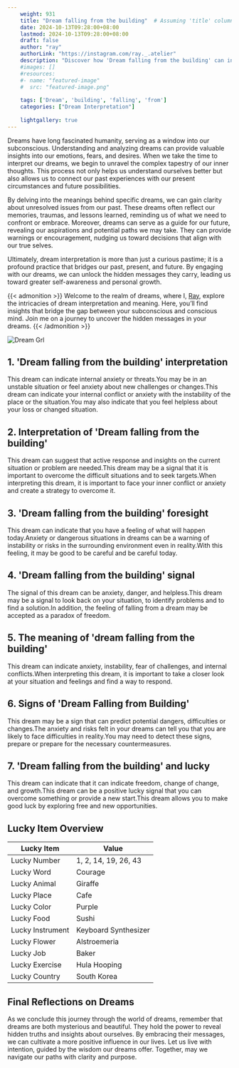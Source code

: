 ```yaml
---
    weight: 931
    title: "Dream falling from the building"  # Assuming 'title' column exists
    date: 2024-10-13T09:28:00+08:00
    lastmod: 2024-10-13T09:28:00+08:00
    draft: false
    author: "ray"
    authorLink: "https://instagram.com/ray._.atelier"
    description: "Discover how 'Dream falling from the building' can interpret your future and uncover its significant meanings in your life."
    #images: []
    #resources:
    #- name: "featured-image"
    #  src: "featured-image.png"
    
    tags: ['Dream', 'building', 'falling', 'from']
    categories: ["Dream Interpretation"]
    
    lightgallery: true
---
```

    
Dreams have long fascinated humanity, serving as a window into our subconscious. Understanding and analyzing dreams can provide valuable insights into our emotions, fears, and desires. When we take the time to interpret our dreams, we begin to unravel the complex tapestry of our inner thoughts. This process not only helps us understand ourselves better but also allows us to connect our past experiences with our present circumstances and future possibilities.

By delving into the meanings behind specific dreams, we can gain clarity about unresolved issues from our past. These dreams often reflect our memories, traumas, and lessons learned, reminding us of what we need to confront or embrace. Moreover, dreams can serve as a guide for our future, revealing our aspirations and potential paths we may take. They can provide warnings or encouragement, nudging us toward decisions that align with our true selves.

Ultimately, dream interpretation is more than just a curious pastime; it is a profound practice that bridges our past, present, and future. By engaging with our dreams, we can unlock the hidden messages they carry, leading us toward greater self-awareness and personal growth.

{{< admonition >}}
Welcome to the realm of dreams, where I, [Ray](https://instagram.com/ray._.atelier), explore the intricacies of dream interpretation and meaning. Here, you’ll find insights that bridge the gap between your subconscious and conscious mind. Join me on a journey to uncover the hidden messages in your dreams.
{{< /admonition >}}

![Dream Grl](https://cdn.pixabay.com/photo/2017/11/02/03/35/gothic-2910057_1280.jpg "Dream Grl")

## 1. 'Dream falling from the building' interpretation
This dream can indicate internal anxiety or threats.You may be in an unstable situation or feel anxiety about new challenges or changes.This dream can indicate your internal conflict or anxiety with the instability of the place or the situation.You may also indicate that you feel helpless about your loss or changed situation.

## 2. Interpretation of 'Dream falling from the building'
This dream can suggest that active response and insights on the current situation or problem are needed.This dream may be a signal that it is important to overcome the difficult situations and to seek targets.When interpreting this dream, it is important to face your inner conflict or anxiety and create a strategy to overcome it.

## 3. 'Dream falling from the building' foresight
This dream can indicate that you have a feeling of what will happen today.Anxiety or dangerous situations in dreams can be a warning of instability or risks in the surrounding environment even in reality.With this feeling, it may be good to be careful and be careful today.

## 4. 'Dream falling from the building' signal
The signal of this dream can be anxiety, danger, and helpless.This dream may be a signal to look back on your situation, to identify problems and to find a solution.In addition, the feeling of falling from a dream may be accepted as a paradox of freedom.

## 5. The meaning of 'dream falling from the building'
This dream can indicate anxiety, instability, fear of challenges, and internal conflicts.When interpreting this dream, it is important to take a closer look at your situation and feelings and find a way to respond.

## 6. Signs of 'Dream Falling from Building'
This dream may be a sign that can predict potential dangers, difficulties or changes.The anxiety and risks felt in your dreams can tell you that you are likely to face difficulties in reality.You may need to detect these signs, prepare or prepare for the necessary countermeasures.

## 7. 'Dream falling from the building' and lucky
This dream can indicate that it can indicate freedom, change of change, and growth.This dream can be a positive lucky signal that you can overcome something or provide a new start.This dream allows you to make good luck by exploring free and new opportunities.

## Lucky Item Overview
| Lucky Item          | Value              |
|---------------|--------------------|
| Lucky Number        | 1, 2, 14, 19, 26, 43  |
| Lucky Word          | Courage |
| Lucky Animal        | Giraffe |
| Lucky Place         | Cafe     |
| Lucky Color         | Purple     |
| Lucky Food          | Sushi      |
| Lucky Instrument    | Keyboard Synthesizer |
| Lucky Flower        | Alstroemeria    |
| Lucky Job           | Baker       |
| Lucky Exercise      | Hula Hooping  |
| Lucky Country       | South Korea    |


##  Final Reflections on Dreams

As we conclude this journey through the world of dreams, remember that dreams are both mysterious and beautiful. They hold the power to reveal hidden truths and insights about ourselves. By embracing their messages, we can cultivate a more positive influence in our lives. Let us live with intention, guided by the wisdom our dreams offer. Together, may we navigate our paths with clarity and purpose.
